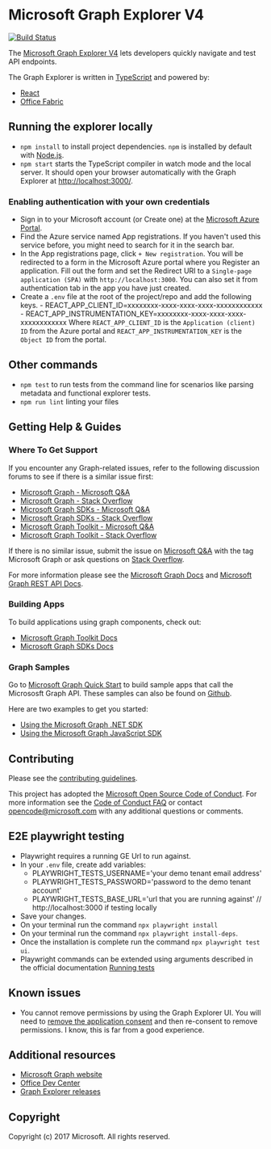# Microsoft Graph Explorer V4

[![Build Status](https://dev.azure.com/japhethobalak/japhethobalak/_apis/build/status/microsoftgraph.microsoft-graph-explorer-v2?branchName=dev)](https://dev.azure.com/japhethobalak/japhethobalak/_build/latest?definitionId=4&branchName=dev)

The [Microsoft Graph Explorer V4](https://developer.microsoft.com/graph/graph-explorer) lets developers quickly navigate and test API endpoints.

The Graph Explorer is written in [TypeScript](https://www.typescriptlang.org/) and powered by:

- [React](https://reactjs.org/)
- [Office Fabric](https://dev.office.com/fabric)

## Running the explorer locally

- `npm install` to install project dependencies. `npm` is installed by default with [Node.js](https://nodejs.org/).
- `npm start` starts the TypeScript compiler in watch mode and the local server. It should open your browser automatically with the Graph Explorer at [http://localhost:3000/](http://localhost:3000).

### Enabling authentication with your own credentials

- Sign in to your Microsoft account (or Create one) at the [Microsoft Azure Portal](https://ms.portal.azure.com/).
- Find the Azure service named App registrations. If you haven't used this service before, you might need to search for it in the search bar.
- In the App registrations page, click `+ New registration`. You will be redirected to a form in the Microsoft Azure portal where you Register an application. Fill out the form and set the Redirect URI to a `Single-page application (SPA)` with `http://localhost:3000`. You can also set it from authentication tab in the app you have just created.
- Create a `.env` file at the root of the project/repo and add the following keys. - REACT_APP_CLIENT_ID=xxxxxxxx-xxxx-xxxx-xxxx-xxxxxxxxxxxx - REACT_APP_INSTRUMENTATION_KEY=xxxxxxxx-xxxx-xxxx-xxxx-xxxxxxxxxxxx
  Where `REACT_APP_CLIENT_ID` is the `Application (client) ID` from the Azure portal and `REACT_APP_INSTRUMENTATION_KEY` is the `Object ID` from the portal.

## Other commands

- `npm test` to run tests from the command line for scenarios like parsing metadata and functional explorer tests.
- `npm run lint` linting your files

## Getting Help & Guides
### Where To Get Support
If you encounter any Graph-related issues, refer to the following discussion forums to see if there is a similar issue first:
* [Microsoft Graph - Microsoft Q&A](https://learn.microsoft.com/en-us/answers/tags/161/ms-graph)
* [Microsoft Graph - Stack Overflow](https://stackoverflow.com/questions/tagged/msgraph)
* [Microsoft Graph SDKs - Microsoft Q&A](https://learn.microsoft.com/en-us/answers/tags/290/microsoft-graph-sdk)
* [Microsoft Graph SDKs - Stack Overflow](https://stackoverflow.com/questions/tagged/microsoft-graph-sdks)
* [Microsoft Graph Toolkit - Microsoft Q&A](https://learn.microsoft.com/en-us/answers/tags/303/microsoft-graph-toolkit)
* [Microsoft Graph Toolkit - Stack Overflow](https://stackoverflow.com/questions/tagged/microsoft-graph-toolkit)

If there is no similar issue, submit the issue on [Microsoft Q&A](https://learn.microsoft.com/en-us/answers/questions/ask/?displayLabel=Microsoft%20Graph) with the tag Microsoft Graph or ask questions on [Stack Overflow](https://stackoverflow.com/questions/ask?tags=msgraph).

For more information please see the [Microsoft Graph Docs](https://learn.microsoft.com/en-us/graph/overview) and [Microsoft Graph REST API Docs](https://learn.microsoft.com/en-us/graph/api/overview?view=graph-rest-1.0).

### Building Apps
To build applications using graph components, check out:
* [Microsoft Graph Toolkit Docs](https://learn.microsoft.com/en-us/graph/toolkit/overview)
* [Microsoft Graph SDKs Docs](https://learn.microsoft.com/en-us/graph/sdks/sdks-overview)

### Graph Samples
Go to [Microsoft Graph Quick Start](https://developer.microsoft.com/en-us/graph/quick-start) to build sample apps that call the Micrososft Graph API. These samples can also be found on [Github](https://github.com/orgs/microsoftgraph/repositories?q=sample&type=all&language=&sort=).

Here are two examples to get you started:
* [Using the Microsoft Graph .NET SDK](https://github.com/microsoftgraph/msgraph-sample-aspnet-core)
* [Using the Microsoft Graph JavaScript SDK](https://github.com/microsoftgraph/msgraph-sample-javascriptspa)

## Contributing

Please see the [contributing guidelines](CONTRIBUTING.md).

This project has adopted the [Microsoft Open Source Code of Conduct](https://opensource.microsoft.com/codeofconduct/). For more information see the [Code of Conduct FAQ](https://opensource.microsoft.com/codeofconduct/faq/) or contact [opencode@microsoft.com](mailto:opencode@microsoft.com) with any additional questions or comments.

## E2E playwright testing

- Playwright requires a running GE Url to run against.
- In your `.env` file, create add variables:
  - PLAYWRIGHT_TESTS_USERNAME='your demo tenant email address'
  - PLAYWRIGHT_TESTS_PASSWORD='password to the demo tenant account'
  - PLAYWRIGHT_TESTS_BASE_URL='url that you are running against' // http://localhost:3000 if testing locally
- Save your changes.
- On your terminal run the command `npx playwright install`
- On your terminal run the command `npx playwright install-deps`.
- Once the installation is complete run the command `npx playwright test ui`.
- Playwright commands can be extended using arguments described in the official documentation [Running tests](https://playwright.dev/docs/running-tests)

## Known issues

- You cannot remove permissions by using the Graph Explorer UI. You will need to [remove the application consent](http://shawntabrizi.com/aad/revoking-consent-azure-active-directory-applications/) and then re-consent to remove permissions. I know, this is far from a good experience.

## Additional resources

- [Microsoft Graph website](https://graph.microsoft.io)
- [Office Dev Center](http://dev.office.com/)
- [Graph Explorer releases](https://github.com/microsoftgraph/microsoft-graph-explorer/releases)

## Copyright

Copyright (c) 2017 Microsoft. All rights reserved.
